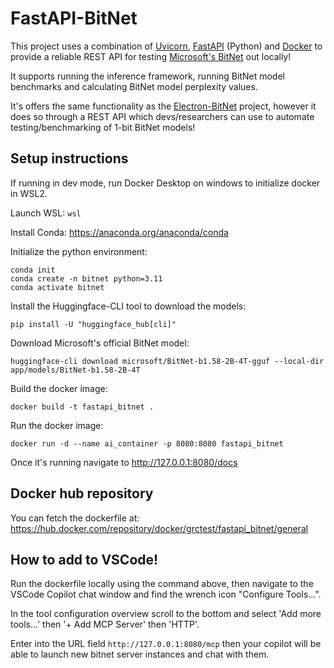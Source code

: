 # FastAPI-BitNet

This project uses a combination of [Uvicorn](https://www.uvicorn.org/), [FastAPI](https://fastapi.tiangolo.com/) (Python) and [Docker](https://www.docker.com/) to provide a reliable REST API for testing [Microsoft's BitNet](https://github.com/microsoft/BitNet) out locally!

It supports running the inference framework, running BitNet model benchmarks and calculating BitNet model perplexity values.

It's offers the same functionality as the [Electron-BitNet](https://github.com/grctest/Electron-BitNet) project, however it does so through a REST API which devs/researchers can use to automate testing/benchmarking of 1-bit BitNet models!

## Setup instructions

If running in dev mode, run Docker Desktop on windows to initialize docker in WSL2.

Launch WSL: `wsl`

Install Conda: https://anaconda.org/anaconda/conda

Initialize the python environment:
```
conda init
conda create -n bitnet python=3.11
conda activate bitnet
```

Install the Huggingface-CLI tool to download the models:
```
pip install -U "huggingface_hub[cli]"
```
 
Download Microsoft's official BitNet model:
```
huggingface-cli download microsoft/BitNet-b1.58-2B-4T-gguf --local-dir app/models/BitNet-b1.58-2B-4T
```

Build the docker image:
```
docker build -t fastapi_bitnet .
```

Run the docker image:
```
docker run -d --name ai_container -p 8080:8080 fastapi_bitnet
```

Once it's running navigate to http://127.0.0.1:8080/docs

## Docker hub repository

You can fetch the dockerfile at: https://hub.docker.com/repository/docker/grctest/fastapi_bitnet/general

## How to add to VSCode!

Run the dockerfile locally using the command above, then navigate to the VSCode Copilot chat window and find the wrench icon "Configure Tools...".

In the tool configuration overview scroll to the bottom and select 'Add more tools...' then '+ Add MCP Server' then 'HTTP'.

Enter into the URL field `http://127.0.0.1:8080/mcp` then your copilot will be able to launch new bitnet server instances and chat with them.